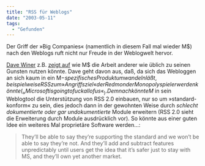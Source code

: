```yaml
---
title: "RSS für Weblogs"
date: "2003-05-11"
tags:
  - "Gefunden"
---
```


Der Griff der »Big Companies« (namentlich in diesem Fall mal wieder M$) nach den Weblogs ruft nicht nur Freude in der Weblogwelt hervor.

[Dave Winer](http://scriptingnews.userland.com/ "scriptingnews.com") z.B. [zeigt auf](http://scriptingnews.userland.com/2003/05/10#letsGetReadyNow "Let's get ready, now") wie M$ die Arbeit anderer wie üblich zu seinen Gunsten nutzen könnte. Dave geht davon aus, daß, da sich das Webloggen an sich kaum in ein M$-spezifisches Produkt umwandeln läßt, beispielweise RSS zum »Angriffsziel« der Redmonder Monopolyspieler werden könnte (_»Microsoft is going to fuck all of us«_). Demnach könnte M$ in sein Weblogtool die Unterstützung von RSS 2.0 einbauen, nur so um »standard-konform« zu sein, dies jedoch dann in der gewohnten Weise durch _schlecht dokumentierte oder gar undokumentierte_ Module erweitern (RSS 2.0 sieht die Erweiterung durch Module ausdrücklich vor). So könnte aus einer guten Idee ein weiteres Mal proprietäre Software werden…:

> They’ll be able to say they’re supporting the standard and we won’t be able to say they’re not. And they’ll add and subtract features unpredictably until users get the idea that it’s safer just to stay with MS, and they’ll own yet another market.
